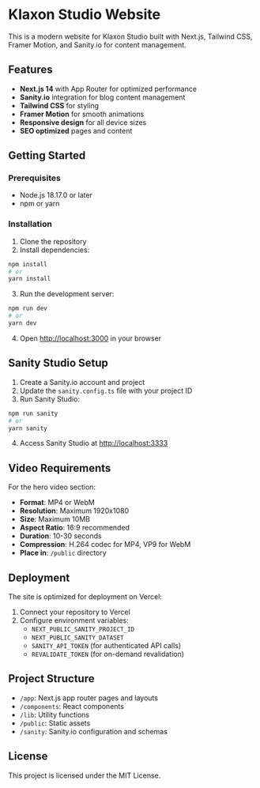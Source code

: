 # Klaxon Studio Website

This is a modern website for Klaxon Studio built with Next.js, Tailwind CSS, Framer Motion, and Sanity.io for content management.

## Features

- **Next.js 14** with App Router for optimized performance
- **Sanity.io** integration for blog content management
- **Tailwind CSS** for styling
- **Framer Motion** for smooth animations
- **Responsive design** for all device sizes
- **SEO optimized** pages and content

## Getting Started

### Prerequisites

- Node.js 18.17.0 or later
- npm or yarn

### Installation

1. Clone the repository
2. Install dependencies:

```bash
npm install
# or
yarn install
```

3. Run the development server:

```bash
npm run dev
# or
yarn dev
```

4. Open [http://localhost:3000](http://localhost:3000) in your browser

## Sanity Studio Setup

1. Create a Sanity.io account and project
2. Update the `sanity.config.ts` file with your project ID
3. Run Sanity Studio:

```bash
npm run sanity
# or
yarn sanity
```

4. Access Sanity Studio at [http://localhost:3333](http://localhost:3333)

## Video Requirements

For the hero video section:

- **Format**: MP4 or WebM
- **Resolution**: Maximum 1920x1080
- **Size**: Maximum 10MB
- **Aspect Ratio**: 16:9 recommended
- **Duration**: 10-30 seconds
- **Compression**: H.264 codec for MP4, VP9 for WebM
- **Place in**: `/public` directory

## Deployment

The site is optimized for deployment on Vercel:

1. Connect your repository to Vercel
2. Configure environment variables:
   - `NEXT_PUBLIC_SANITY_PROJECT_ID`
   - `NEXT_PUBLIC_SANITY_DATASET`
   - `SANITY_API_TOKEN` (for authenticated API calls)
   - `REVALIDATE_TOKEN` (for on-demand revalidation)

## Project Structure

- `/app`: Next.js app router pages and layouts
- `/components`: React components
- `/lib`: Utility functions
- `/public`: Static assets
- `/sanity`: Sanity.io configuration and schemas

## License

This project is licensed under the MIT License.